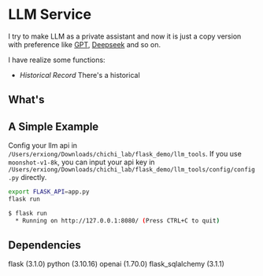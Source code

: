 # LLM Service
I try to make LLM as a private assistant and now it is just a copy version with preference like [GPT](https://chatgpt.com/c/67d8be48-0b60-8006-9432-453727585cef), [Deepseek](https://chat.deepseek.com/) and so on.  

I have realize some functions:  

  - *Historical Record* There's a historical 

## What's 

## A Simple Example  
Config your llm api in `/Users/erxiong/Downloads/chichi_lab/flask_demo/llm_tools`. If you use `moonshot-v1-8k`, you can input your api key in `/Users/erxiong/Downloads/chichi_lab/flask_demo/llm_tools/config/config.py` directly.  

```bash
export FLASK_API=app.py
flask run
```

```bash
$ flask run
  * Running on http://127.0.0.1:8080/ (Press CTRL+C to quit)
```

## Dependencies
flask (3.1.0)
python (3.10.16)
openai (1.70.0)
flask_sqlalchemy (3.1.1)
